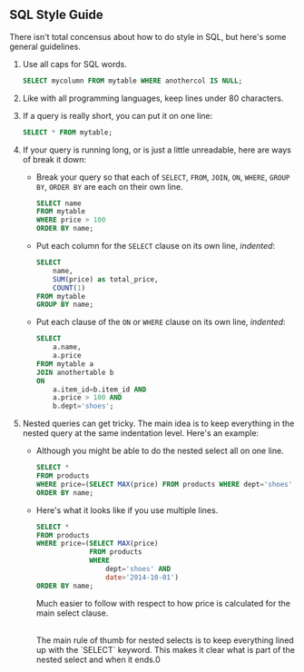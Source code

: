 ## SQL Style Guide

There isn't total concensus about how to do style in SQL, but here's some general guidelines.

1. Use all caps for SQL words.

    ```sql
    SELECT mycolumn FROM mytable WHERE anothercol IS NULL;
    ```

1. Like with all programming languages, keep lines under 80 characters.

1. If a query is really short, you can put it on one line:

    ```sql
    SELECT * FROM mytable;
    ```

1. If your query is running long, or is just a little unreadable, here are ways of break it down:

    * Break your query so that each of `SELECT`, `FROM`, `JOIN`, `ON`, `WHERE`, `GROUP BY`, `ORDER BY` are each on their own line.
    
        ```sql
        SELECT name
        FROM mytable
        WHERE price > 100
        ORDER BY name;
        ```

    * Put each column for the `SELECT` clause on its own line, *indented*:
        
        ```sql
        SELECT
            name,
            SUM(price) as total_price,
            COUNT(1)
        FROM mytable
        GROUP BY name;
        ```

    * Put each clause of the `ON` or `WHERE` clause on its own line, *indented*:
    
        ```sql
        SELECT
            a.name,
            a.price
        FROM mytable a
        JOIN anothertable b
        ON
            a.item_id=b.item_id AND
            a.price > 100 AND
            b.dept='shoes';
        ```

1. Nested queries can get tricky. The main idea is to keep everything in the nested query at the same indentation level. Here's an example:

    * Although you might be able to do the nested select all on one line.
    
        ```sql
        SELECT *
        FROM products
        WHERE price=(SELECT MAX(price) FROM products WHERE dept='shoes' AND date>'2014-10-01')
        ORDER BY name;
        ```

    * Here's what it looks like if you use multiple lines.
    
        ```sql
        SELECT *
        FROM products
        WHERE price=(SELECT MAX(price)
                     FROM products
                     WHERE
                         dept='shoes' AND
                         date>'2014-10-01')
        ORDER BY name;
        ```
        Much easier to follow with respect to how price is calculated for the main select clause.
        
        <br>
        The main rule of thumb for nested selects is to keep everything lined up with the `SELECT` keyword. This makes it clear what is part of the nested select and when it ends.0
